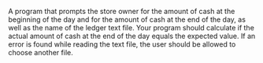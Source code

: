 A program that prompts the store owner for the amount of cash at the 
beginning of the day and for the amount of cash at the end of the day, as 
well as the name of the ledger text file. Your program should calculate if 
the actual amount of cash at the end of the day equals the expected value. 
If an error is found while reading the text file, the user should be allowed 
to choose another file.
